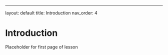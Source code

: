 ---
layout: default
title: Introduction
nav_order: 4

# Introduction
Placeholder for first page of lesson
